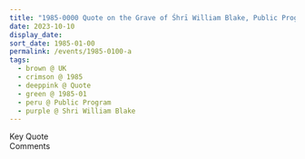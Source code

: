 ```yaml
---
title: "1985-0000 Quote on the Grave of Śhrī William Blake, Public Program, UK (year not sure)"
date: 2023-10-10
display_date: 
sort_date: 1985-01-00
permalink: /events/1985-0100-a
tags:
  - brown @ UK
  - crimson @ 1985
  - deeppink @ Quote
  - green @ 1985-01
  - peru @ Public Program  
  - purple @ Shri William Blake
---
```


<wave-list>
  <list-title color="green" width="75">Key Quote</list-title>
  <list-item color="BlanchedAlmond"  width="200"></list-item>
  <list-item color="Lavender"></list-item>
  <list-item color="BlanchedAlmond"></list-item>
</wave-list>

<br>

<wave-list>
  <list-title color="green" width="75">Comments</list-title>
  <list-item color="BlanchedAlmond"  width="200"></list-item>
  <list-item color="Lavender"></list-item>
  <list-item color="BlanchedAlmond"></list-item>
</wave-list>